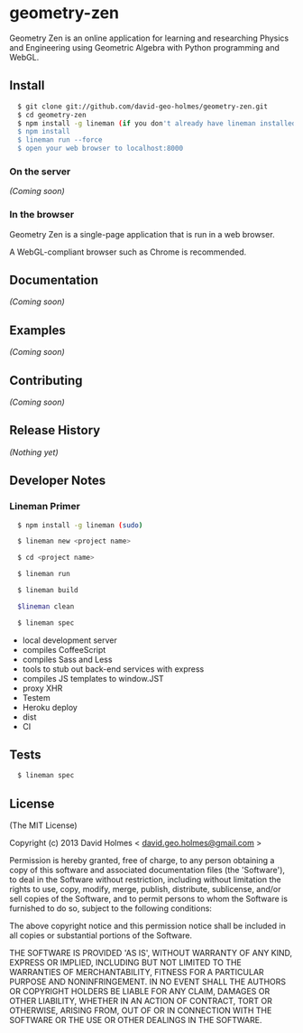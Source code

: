 # geometry-zen

Geometry Zen is an online application for learning and researching Physics and Engineering using Geometric Algebra with Python programming and WebGL.

## Install

```sh
  $ git clone git://github.com/david-geo-holmes/geometry-zen.git
  $ cd geometry-zen
  $ npm install -g lineman (if you don't already have lineman installed)
  $ npm install
  $ lineman run --force
  $ open your web browser to localhost:8000
```
### On the server
_(Coming soon)_

### In the browser
Geometry Zen is a single-page application that is run in a web browser.

A WebGL-compliant browser such as Chrome is recommended.

## Documentation
_(Coming soon)_

## Examples
_(Coming soon)_

## Contributing
_(Coming soon)_

## Release History
_(Nothing yet)_

## Developer Notes

### Lineman Primer
```sh
  $ npm install -g lineman (sudo)

  $ lineman new <project name>

  $ cd <project name>

  $ lineman run

  $ lineman build

  $lineman clean

  $ lineman spec
```

* local development server
* compiles CoffeeScript
* compiles Sass and Less
* tools to stub out back-end services with express
* compiles JS templates to window.JST
* proxy XHR
* Testem
* Heroku deploy
* dist
* CI

## Tests

```sh
  $ lineman spec
```


## License
(The MIT License)

Copyright (c) 2013 David Holmes < [david.geo.holmes@gmail.com](mailto:david.geo.holmes@gmail.com) >

Permission is hereby granted, free of charge, to any person obtaining a copy of this software and associated documentation files (the 'Software'), to deal in the Software without restriction, including without limitation the rights to use, copy, modify, merge, publish, distribute, sublicense, and/or sell copies of the Software, and to permit persons to whom the Software is furnished to do so, subject to the following conditions:

The above copyright notice and this permission notice shall be included in all copies or substantial portions of the Software.

THE SOFTWARE IS PROVIDED 'AS IS', WITHOUT WARRANTY OF ANY KIND, EXPRESS OR IMPLIED, INCLUDING BUT NOT LIMITED TO THE WARRANTIES OF MERCHANTABILITY, FITNESS FOR A PARTICULAR PURPOSE AND NONINFRINGEMENT. IN NO EVENT SHALL THE AUTHORS OR COPYRIGHT HOLDERS BE LIABLE FOR ANY CLAIM, DAMAGES OR OTHER LIABILITY, WHETHER IN AN ACTION OF CONTRACT, TORT OR OTHERWISE, ARISING FROM, OUT OF OR IN CONNECTION WITH THE SOFTWARE OR THE USE OR OTHER DEALINGS IN THE SOFTWARE.